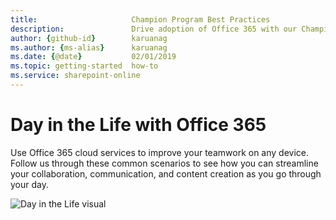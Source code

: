 ```yaml
---
title:                     Champion Program Best Practices
description:               Drive adoption of Office 365 with our Champion Program best practices
author: {github-id}        karuanag
ms.author: {ms-alias}      karuanag
ms.date: {@date}           02/01/2019
ms.topic: getting-started  how-to
ms.service: sharepoint-online
---
```


# Day in the Life with Office 365

Use Office 365 cloud services to improve your teamwork on any device.  Follow us through these common scenarios to see how you can streamline your collaboration, communication, and content creation as you go through your day.  

![Day in the Life visual](media/m365day.png)

